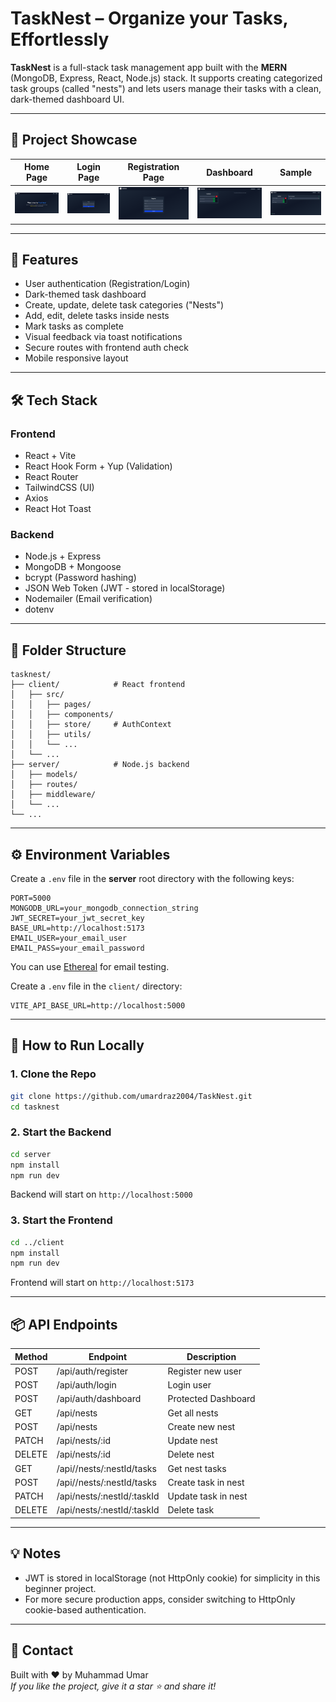 # TaskNest – Organize your Tasks, Effortlessly

**TaskNest** is a full-stack task management app built with the **MERN** (MongoDB, Express, React, Node.js) stack. It supports creating categorized task groups (called "nests") and lets users manage their tasks with a clean, dark-themed dashboard UI.

---

## 📸 Project Showcase

| Home Page | Login Page | Registration Page | Dashboard | Sample |
|-----------|------------|-------------------|-----------|---------|
| ![Home](./screenshots/home.png) | ![Login](./screenshots/login.png) | ![Register](./screenshots/registration.png) | ![Dashboard](./screenshots/dashboard.png) | ![Sample](./screenshots/sample.png) |

---

## 🚀 Features

- User authentication (Registration/Login)
- Dark-themed task dashboard
- Create, update, delete task categories ("Nests")
- Add, edit, delete tasks inside nests
- Mark tasks as complete
- Visual feedback via toast notifications
- Secure routes with frontend auth check
- Mobile responsive layout

---

## 🛠️ Tech Stack

### Frontend
- React + Vite
- React Hook Form + Yup (Validation)
- React Router
- TailwindCSS (UI)
- Axios
- React Hot Toast

### Backend
- Node.js + Express
- MongoDB + Mongoose
- bcrypt (Password hashing)
- JSON Web Token (JWT - stored in localStorage)
- Nodemailer (Email verification)
- dotenv

---

## 📂 Folder Structure

```
tasknest/
├── client/            # React frontend
│   ├── src/
│   │   ├── pages/
│   │   ├── components/
│   │   ├── store/     # AuthContext
│   │   ├── utils/
│   │   └── ...
│   └── ...
├── server/            # Node.js backend
│   ├── models/
│   ├── routes/
│   ├── middleware/
│   └── ...
└── ...
```

---

## ⚙️ Environment Variables

Create a `.env` file in the **server** root directory with the following keys:

```env
PORT=5000
MONGODB_URL=your_mongodb_connection_string
JWT_SECRET=your_jwt_secret_key
BASE_URL=http://localhost:5173
EMAIL_USER=your_email_user
EMAIL_PASS=your_email_password
```
You can use [Ethereal](https://ethereal.email/) for email testing.

Create a `.env` file in the `client/` directory:

```env
VITE_API_BASE_URL=http://localhost:5000
```


---

## 🧪 How to Run Locally

### 1. Clone the Repo

```bash
git clone https://github.com/umardraz2004/TaskNest.git
cd tasknest
```

### 2. Start the Backend

```bash
cd server
npm install
npm run dev
```

Backend will start on `http://localhost:5000`

### 3. Start the Frontend

```bash
cd ../client
npm install
npm run dev
```

Frontend will start on `http://localhost:5173`

---

## 📦 API Endpoints

| Method | Endpoint            | Description             |
|--------|---------------------|-------------------------|
| POST   | /api/auth/register  | Register new user       |
| POST   | /api/auth/login     | Login user              |
| POST   | /api/auth/dashboard | Protected Dashboard     |
| GET    | /api/nests          | Get all nests           |
| POST   | /api/nests          | Create new nest         |
| PATCH  | /api/nests/:id      | Update nest             |
| DELETE | /api/nests/:id      | Delete nest             |
| GET    | /api//nests/:nestId/tasks      | Get nest tasks|
| POST    | /api//nests/:nestId/tasks      | Create task in nest |
| PATCH  | /api/nests/:nestId/:taskId      | Update task in nest |
| DELETE | /api/nests/:nestId/:taskId      | Delete task         |

---

## 💡 Notes

- JWT is stored in localStorage (not HttpOnly cookie) for simplicity in this beginner project.
- For more secure production apps, consider switching to HttpOnly cookie-based authentication.

---

## 📧 Contact

Built with ❤️ by Muhammad Umar  
_If you like the project, give it a star ⭐ and share it!_
